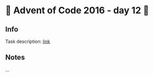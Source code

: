 # 🎄 Advent of Code 2016 - day 12 🎄

## Info

Task description: [link](https://adventofcode.com/2016/day/12)

## Notes

...